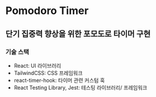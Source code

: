 # Pomodoro Timer

## 단기 집중력 향상을 위한 포모도로 타이머 구현

### 기술 스택

- React: UI 라이브러리
- TailwindCSS: CSS 프레임워크
- react-timer-hook: 타이머 관련 커스텀 훅
- React Testing Library, Jest: 테스팅 라이브러리/ 프레임워크
